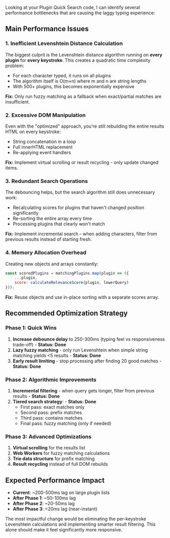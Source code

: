 Looking at your Plugin Quick Search code, I can identify several performance bottlenecks that are causing the laggy typing experience:

## Main Performance Issues

### 1. **Inefficient Levenshtein Distance Calculation**
The biggest culprit is the Levenshtein distance algorithm running on **every plugin** for **every keystroke**. This creates a quadratic time complexity problem:
- For each character typed, it runs on all plugins
- The algorithm itself is O(m×n) where m and n are string lengths
- With 500+ plugins, this becomes exponentially expensive

**Fix:** Only run fuzzy matching as a fallback when exact/partial matches are insufficient.

### 2. **Excessive DOM Manipulation**
Even with the "optimized" approach, you're still rebuilding the entire results HTML on every keystroke:
- String concatenation in a loop
- Full innerHTML replacement
- Re-applying event handlers

**Fix:** Implement virtual scrolling or result recycling - only update changed items.

### 3. **Redundant Search Operations**
The debouncing helps, but the search algorithm still does unnecessary work:
- Recalculating scores for plugins that haven't changed position significantly
- Re-sorting the entire array every time
- Processing plugins that clearly won't match

**Fix:** Implement incremental search - when adding characters, filter from previous results instead of starting fresh.

### 4. **Memory Allocation Overhead**
Creating new objects and arrays constantly:
```javascript
const scoredPlugins = matchingPlugins.map(plugin => ({
    ...plugin,
    score: calculateRelevanceScore(plugin, lowerQuery)
}));
```

**Fix:** Reuse objects and use in-place sorting with a separate scores array.

## Recommended Optimization Strategy

### Phase 1: Quick Wins
1. **Increase debounce delay** to 250-300ms (typing feel vs responsiveness trade-off) - **Status: Done**
2. **Lazy fuzzy matching** - only run Levenshtein when simple string matching yields <5 results - **Status: Done**
3. **Early result limiting** - stop processing after finding 20 good matches - **Status: Done**

### Phase 2: Algorithmic Improvements
1. **Incremental filtering** - when query gets longer, filter from previous results - **Status: Done**
2. **Tiered search strategy**: - **Status: Done**
   - First pass: exact matches only
   - Second pass: prefix matches
   - Third pass: contains matches
   - Final pass: fuzzy matching (only if needed)

### Phase 3: Advanced Optimizations
1. **Virtual scrolling** for the results list
2. **Web Workers** for fuzzy matching calculations
3. **Trie data structure** for prefix matching
4. **Result recycling** instead of full DOM rebuilds

## Expected Performance Impact
- **Current**: ~200-500ms lag on large plugin lists
- **After Phase 1**: ~50-100ms lag
- **After Phase 2**: ~20-50ms lag  
- **After Phase 3**: <20ms lag (near-instant)

The most impactful change would be eliminating the per-keystroke Levenshtein calculations and implementing smarter result filtering. This alone should make it feel significantly more responsive.
